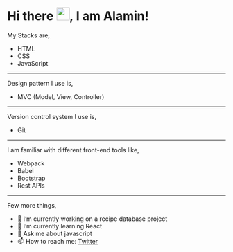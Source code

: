 # Hi there <img src="https://raw.githubusercontent.com/MartinHeinz/MartinHeinz/master/wave.gif" width="30px">, I am Alamin!

My Stacks are,
- HTML
- CSS
- JavaScript
---
Design pattern I use is,
- MVC (Model, View, Controller)
---
Version control system I use is,
- Git
---
I am familiar with different front-end tools like,
- Webpack
- Babel
- Bootstrap
- Rest APIs
---
Few more things,
- 🔭 I’m currently working on a recipe database project
- 🌱 I’m currently learning React
- 💬 Ask me about javascript
- 📫 How to reach me: [Twitter](https://twitter.com/shaikh_media)
